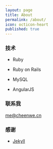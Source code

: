 ```yaml
---
layout: page
title: About
permalink: /about/
icon: octicon-heart
published: true
---
```



### 技术

- Ruby

- Ruby on Rails

- MySQL

- AngularJS


### 联系我

[me@cheenwe.cn](mailto:cxhyun@126.com)

### 感谢

* [Jekyll](http://jekyllrb.com)